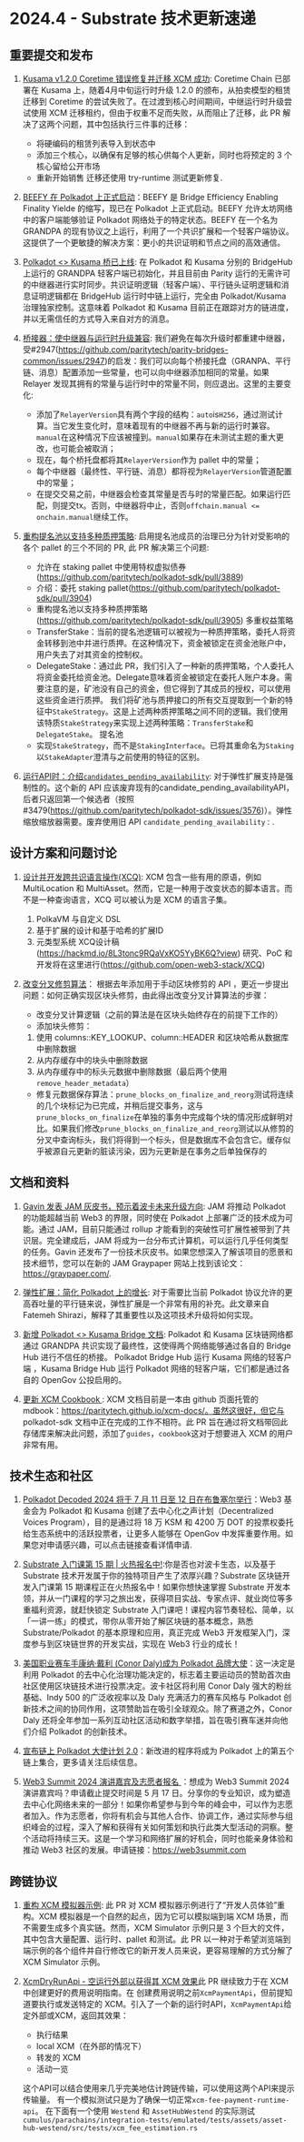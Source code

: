 # 2024.4 - Substrate 技术更新速递

## 重要提交和发布

1. [Kusama v1.2.0 Coretime 错误修复并迁移 XCM 成功](https://github.com/polkadot-fellows/runtimes/pull/276): Coretime Chain 已部署在 Kusama 上，随着4月中旬运行时升级 1.2.0 的颁布，从拍卖模型的租赁迁移到 Coretime 的尝试失败了。在过渡到核心时间期间，中继运行时升级尝试使用 XCM 迁移租约，但由于权重不足而失败，从而阻止了迁移，此 PR 解决了这两个问题，其中包括执行三件事的迁移：
	 - 将硬编码的租赁列表导入到状态中
	 - 添加三个核心，以确保有足够的核心供每个人更新，同时也将预定的 3 个核心留给公开市场
	 - 重新开始销售
     迁移还使用 try-runtime 测试更新修复.

2. [BEEFY 在 Polkadot 上正式启动](https://github.com/paritytech/polkadot-sdk/pull/3079)：BEEFY 是 Bridge Efficiency Enabling Finality Yielde 的缩写，现已在 Polkadot 上正式启动。BEEFY 允许太坊网络中的客户端能够验证 Polkadot 网络处于的特定状态。BEEFY 在一个名为 GRANDPA 的现有协议之上运行，利用了一个共识扩展和一个轻客户端协议。这提供了一个更敏捷的解决方案：更小的共识证明和节点之间的高效通信。

3. [Polkadot <> Kusama 桥已上线](https://github.com/w3f/polkadot-wiki/pull/5771/files): 在 Polkadot 和 Kusama 分别的 BridgeHub 上运行的 GRANDPA 轻客户端已初始化，并且目前由 Parity 运行的无需许可的中继器进行实时同步。共识证明逻辑（轻客户端）、平行链头证明逻辑和消息证明逻辑都在 BridgeHub 运行时中链上运行，完全由 Polkadot/Kusama 治理独家控制。这意味着 Polkadot 和 Kusama 目前正在跟踪对方的链进度，并以无需信任的方式导入来自对方的消息。

4. [桥接器：使中继器与运行时升级兼容](https://github.com/paritytech/polkadot-sdk/pull/4256): 我们避免在每次升级时都重建中继器，受#2947(https://github.com/paritytech/parity-bridges-common/issues/2947)的启发：我们可以向每个桥接托盘（GRANPA、平行链、消息）配置添加一些常量，也可以向中继器添加相同的常量。如果 Relayer 发现其拥有的常量与运行时中的常量不同，则应退出。这里的主要变化:
    - 添加了`RelayerVersion`具有两个字段的结构：`auto`is`H256`，通过测试计算。当它发生变化时，意味着现有的中继器不再与新的运行时兼容。`manual`在这种情况下应该被撞到。`manual`如果存在未测试主题的重大更改，也可能会被取消；
	- 现在，每个桥托盘都将其`RelayerVersion`作为 pallet 中的常量；
	- 每个中继器（最终性、平行链、消息）都将视为`RelayerVersion`管道配置中的常量；
	- 在提交交易之前，中继器会检查其常量是否与时的常量匹配。如果运行匹配，则提交tx。否则，中继器将中止，否则`offchain.manual <= onchain.manual`继续工作。

5. [重构提名池以支持多种质押策略](https://github.com/paritytech/polkadot-sdk/pull/3905): 启用提名池成员的治理已分为针对受影响的各个 pallet 的三个不同的 PR, 此 PR 解决第三个问题:
	 - 允许在 staking pallet 中使用特权虚拟债券(https://github.com/paritytech/polkadot-sdk/pull/3889)
	 - 介绍：委托 staking pallet(https://github.com/paritytech/polkadot-sdk/pull/3904)
	 - 重构提名池以支持多种质押策略(https://github.com/paritytech/polkadot-sdk/pull/3905)
	 多重权益策略
	 - TransferStake：当前的提名池逻辑可以被视为一种质押策略，委托人将资金转移到池中并进行质押。在这种情况下，资金被锁定在资金池账户中，用户失去了对其资金的控制权。
	 - DelegateStake：通过此 PR，我们引入了一种新的质押策略，个人委托人将资金委托给资金池。Delegate意味着资金被锁定在委托人账户本身。需要注意的是，矿池没有自己的资金，但它得到了其成员的授权，可以使用这些资金进行质押。
	 我们将矿池与质押接口的所有交互提取到一个新的特征中`StakeStrategy`。这是上述两种质押策略之间不同的逻辑。我们使用该特质`StakeStrategy`来实现上述两种策略：`TransferStake`和`DelegateStake`。
     提名池
	- 实现`StakeStrategy`，而不是`StakingInterface`。已将其重命名为`Staking`以`StakeAdapter`澄清与之前使用的特征的区别。
    
6. [运行API时：介绍`candidates_pending_availability`](https://github.com/paritytech/polkadot-sdk/pull/4027): 对于弹性扩展支持是强制性的。这个新的 API 应该废弃现有的candidate_pending_availabilityAPI，后者只返回第一个候选者（按照#3479(https://github.com/paritytech/polkadot-sdk/issues/3576)）。弹性缩放缩放器需要。废弃使用旧 API `candidate_pending_availability：`.


## 设计方案和问题讨论
1. [设计并开发跨共识语言操作(XCQ)](https://forum.polkadot.network/t/ethereum-rpc-compatibility-for-polkadot-smart-contracts/7375): XCM 包含一些有用的原语，例如 MultiLocation 和 MultiAsset。然而，它是一种用于改变状态的脚本语言。而不是一种查询语言，XCQ 可以被认为是 XCM 的语言子集。
	1. PolkaVM 与自定义 DSL
	2. 基于扩展的设计和基于哈希的扩展ID
	3. 元类型系统
	XCQ设计稿(https://hackmd.io/8L3tonc9RQaVxKO5YyBK6Q?view)
	研究、PoC 和开发将在这里进行(https://github.com/open-web3-stack/XCQ)
	
2. [改变分叉修剪算法](https://github.com/paritytech/polkadot-sdk/pull/3962)： 根据去年添加用于手动区块修剪的 API ，更近一步提出问题：如何正确实现区块头修剪，由此得出改变分叉计算算法的步骤：
	 - 改变分叉计算逻辑（之前的算法是在区块头始终存在的前提下工作的）
	 - 添加块头修剪：
	 1. 使用 columns::KEY_LOOKUP、column::HEADER 和区块哈希从数据库中删除数据
	 2. 从内存缓存中的块头中删除数据
	 3. 从内存缓存中的标头元数据中删除数据（最后两个使用`remove_header_metadata`）
	 - 修复元数据保存算法：`prune_blocks_on_finalize_and_reorg`测试将连续的几个块标记为已完成，并稍后提交事务，这与`prune_blocks_on_finalize`在单独的事务中完成每个块的情况形成鲜明对比。如果我们修改`prune_blocks_on_finalize_and_reorg`测试以从修剪的分叉中查询标头，我们将得到一个标头，但是数据库不会包含它。缓存似乎被源自元更新的脏读污染，因为元更新是在事务之后单独保存的


## 文档和资料

1. [Gavin 发表 JAM 灰皮书，预示着波卡未来升级方向](https://github.com/gavofyork/graypaper): JAM 将推动 Polkadot 的功能超越当前 Web3 的界限，同时使在 Polkadot 上部署广泛的技术成为可能。通过 JAM，目前只能通过 rollup 才能看到的突破性可扩展性被带到了共识层。完全建成后，JAM 将成为一台分布式计算机，可以运行几乎任何类型的任务。Gavin 还发布了一份技术灰皮书。如果您想深入了解该项目的愿景和技术细节，您可以在新的 JAM Graypaper 网站上找到该论文：https://graypaper.com/.

2. [弹性扩展：简化 Polkadot 上的增长](https://polkadot.network/blog/elastic-scaling-streamling-growth-on-polkadot): 对于需要比当前 Polkadot 协议允许的更高吞吐量的平行链来说，弹性扩展是一个非常有用的补充。此文章来自 Fatemeh Shirazi，解释了其重要性以及这项技术升级将如何实现。

3. [新增 Polkadot <> Kusama Bridge 文档](https://wiki.polkadot.network/docs/learn-dot-ksm-bridge): Polkadot 和 Kusama 区块链网络都通过 GRANDPA 共识实现了最终性，这使得两个网络能够通过各自的 Bridge Hub 进行不信任的桥接。 Polkadot Bridge Hub 运行 Kusama 网络的轻客户端 ，Kusama Bridge Hub 运行 Polkadot 网络的轻客户端，它们都是通过各自的 OpenGov 公投启用的。

4. [更新 XCM Cookbook ](https://github.com/paritytech/polkadot-sdk/pull/2633): XCM 文档目前是一本由 github 页面托管的 mdbook：https://paritytech.github.io/xcm-docs/。虽然这很好，但它与 polkadot-sdk 文档中正在完成的工作不相符。此 PR 旨在通过将文档带回此存储库来解决此问题，添加了`guides`，`cookbook`这对于想要进入 XCM 的用户非常有用。


## 技术生态和社区

1. [Polkadot Decoded 2024 将于 7 月 11 日至 12 日在布鲁塞尔举行](https://medium.com/@polkadotnetwork/polkadot-decoded-2024-uniting-innovators-in-blockchain-technology-75fc3d8e93fe)：Web3 基金会为 Polkadot 和 Kusama 创建了去中心化之声计划（Decentralized Voices Program），目的是通过将 18 万 KSM 和 4200 万 DOT 的投票权委托给生态系统中的活跃投票者，让更多人能够在 OpenGov 中发挥重要作用。如果您对申请感兴趣，可以点击链接查看详情申请.

2. [Substrate 入门课第 15 期 | 火热报名中!](https://meggd.xetlk.com/s/4bog52):你是否也对波卡生态，以及基于 Substrate 技术开发属于你的独特项目产生了浓厚兴趣？Substrate 区块链开发入门课第 15 期课程正在火热报名中！如果你想快速掌握 Substrate 开发本领，并从一门课程的学习之旅出发，获得项目实战、专家点评、就业岗位等多重福利资源，就赶快锁定 Substrate 入门课吧！课程内容节奏轻松、简单，以「一讲一练」的模式，带你从零开始了解区块链的基本概念，熟悉 Substrate/Polkadot 的基本原理和应用，真正完成 Web3 开发框架入门，深度参与到区块链世界的开发实战，实现在 Web3 行业的成长！

3. [美国职业赛车手康纳·戴利 (Conor Daly)成为 Polkadot 品牌大使](https://polkadot.network/newsroom/press-releases/racing-into-the-future/)：这一决定是利用 Polkadot 的去中心化治理功能决定的，标志着主要运动员的赞助首次由社区使用区块链技术进行投票决定。波卡社区将利用 Conor Daly 强大的粉丝基础、Indy 500 的广泛收视率以及 Daly 充满活力的赛车风格与 Polkadot 创新技术之间的协同作用，这项赞助旨在吸引全球观众。除了赛道之外，Conor Daly 还将全年参加一系列互动社区活动和数字举措，旨在吸引赛车迷并向他们介绍 Polkadot 的创新技术。

4. [宣布链上 Polkadot 大使计划 2.0](https://x.com/polkadot/status/1778149802053665266?s=46)：新改进的程序将成为 Polkadot 上的第五个链上集合，更多请关注后续信息。

5. [Web3 Summit 2024 演讲嘉宾及志愿者报名 ](https://mp.weixin.qq.com/s/6YNbIB7mb9Xlvc6urupweQ)：想成为 Web3 Summit 2024 演讲嘉宾吗？申请截止提交时间是 5 月 17 日。分享你的专业知识，成为塑造去中心化网络未来的一部分！如果你希望参与到今年的峰会中，可以作为志愿者加入。作为志愿者，你将有机会与其他人合作、协调工作，通过实际参与组织峰会的过程，深入了解和获得有关如何策划和执行此类大型活动的洞察。整个活动将持续三天。这是一个学习和网络扩展的好机会，同时也能亲身体验和推动 Web3 社区的发展。申请链接：https://web3summit.com


## 跨链协议

1. [重构 XCM 模拟器示例](https://github.com/paritytech/polkadot-sdk/pull/4220): 此 PR 对 XCM 模拟器示例进行了“开发人员体验”重构。XCM 模拟器是一个自然的起点，因为它可以模拟端到端 XCM 场景，而不需要生成多个真实链。然而，XCM Simulator 示例只是 3 个巨大的文件，其中包含大量配置、运行时、pallet 和测试。此 PR 以一种对于希望浏览端到端示例的各个组件并自行修改它的新开发人员来说，更容易理解的方式分解了 XCM Simulator 示例。
	
2. [XcmDryRunApi - 空运行外部以获得其 XCM 效果](https://github.com/paritytech/polkadot-sdk/pull/3872)此 PR 继续致力于在 XCM 中创建更好的费用说明指南。在
创建费用说明之前`XcmPaymentApi`，但前提知道要执行或发送特定的 XCM。引入了一个新的运行时API，`XcmPaymentApi`给定外部或XCM，返回其效果：
   - 执行结果
   - local XCM（在外部的情况下）
   - 转发的 XCM
   - 活动一览

   这个API可以结合使用来几乎完美地估计跨链传输，可以使用这两个API来提示传输量。
   有一个模拟测试只是为了确保一切正常`xcm-fee-payment-runtime-api`。
   在下面有一个使用 `Westend` 和 `AssetHubWestend` 的实际测试`cumulus/parachains/integration-tests/emulated/tests/assets/asset-hub-westend/src/tests/xcm_fee_estimation.rs`
